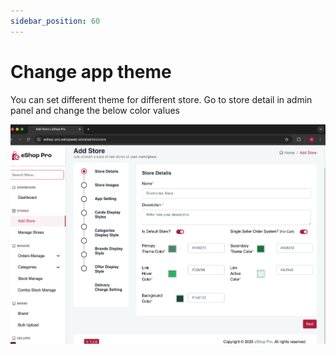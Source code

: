 ```yaml
---
sidebar_position: 60
---
```

# Change app theme

You can set different theme for different store. Go to store detail in admin panel and change the below color values

![Change App Theme](./img/chaneAppTheme.png)